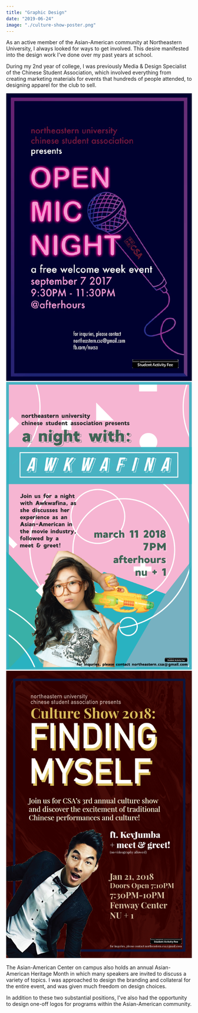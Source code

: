```yaml
---
title: "Graphic Design"
date: "2019-06-24"
image: "./culture-show-poster.png"
---
```


As an active member of the Asian-American community at Northeastern University, I always looked for ways to get involved. This desire manifested into the design work I've done over my past years at school.

During my 2nd year of college, I was previously Media & Design Specialist of the Chinese Student Association, which involved everything from creating marketing materials for events that hundreds of people attended, to designing apparel for the club to sell.

<div class="illustration-images">
  <img src="open-mic-final.jpg" alt="lily collins">
  <img src="anw-awkwafina-poster.png" alt="lily collins">
  <img src="culture-show-poster.png" alt="lily collins">
</div>

The Asian-American Center on campus also holds an annual Asian-American Heritage Month in which many speakers are invited to discuss a variety of topics. I was approached to design the branding and collateral for the entire event, and was given much freedom on design choices.

In addition to these two substantial positions, I've also had the opportunity to design one-off logos for programs within the Asian-American community.

